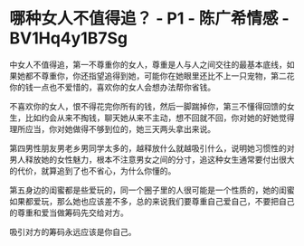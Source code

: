# 哪种女人不值得追？ - P1 - 陈广希情感 - BV1Hq4y1B7Sg

中女人不值得追，第一不尊重你的女人，尊重是人与人之间交往的最基本底线，如果她都不尊重你，你还指望追得到她，可能你在她眼里还比不上一只宠物，第二花你的钱一点也不爱惜的，喜欢你的女人会想办法帮你省钱。

不喜欢你的女人，恨不得花完你所有的钱，然后一脚踹掉你，第三不懂得回馈的女生，比如约会从来不掏钱，聊天她从来不主动，想不回就不回，你对她的好她觉得理所应当，你对她做得不够到位的，她三天两头拿出来说。

第四男性朋友男老乡男同学太多的，越释放什么就越吸引什么，说明她习惯性的对男人释放她的女性魅力，根本不注意男女之间的分寸，追这种女生通常要付出很大的代价，就算追到了也不省心，为什么你懂的。

第五身边的闺蜜都是些爱玩的，同一个圈子里的人很可能是一个性质的，她的闺蜜如果都爱玩，那么她也应该差不多，总的来说我们要尊重自己爱自己，不要把自己的尊重和爱当做筹码先交给对方。

吸引对方的筹码永远应该是你自己。